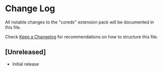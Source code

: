 # Change Log

All notable changes to the "coredx" extension pack will be documented in this file.

Check [Keep a Changelog](http://keepachangelog.com/) for recommendations on how to structure this file.

## [Unreleased]

- Initial release
